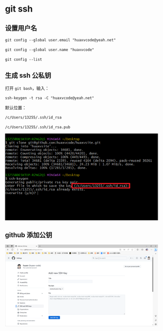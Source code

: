 # git ssh

## 设置用户名

```shell
git config --global user.email "huaxvcode@yeah.net"

git config --global user.name "huaxvcode"

git config --list
```

## 生成 ssh 公私钥

打开 `git bash`，输入：

```shell
ssh-keygen -t rsa -C "huaxvcode@yeah.net"
```

默认位置：

```shell
/c/Users/13255/.ssh/id_rsa

/c/Users/13255/.ssh/id_rsa.pub
```

![](./img/git-ssh.png)

## github 添加公钥

![](./img/github-ssh.png)


